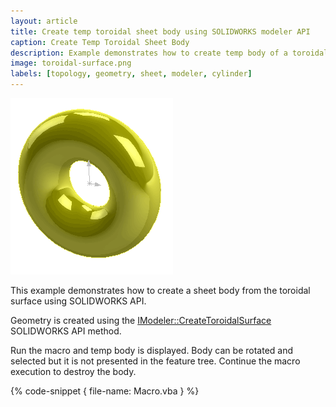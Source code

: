 ```yaml
---
layout: article
title: Create temp toroidal sheet body using SOLIDWORKS modeler API
caption: Create Temp Toroidal Sheet Body
description: Example demonstrates how to create temp body of a toroidal sheet
image: toroidal-surface.png
labels: [topology, geometry, sheet, modeler, cylinder]
---
```

![Toroidal sheet body](toroidal-surface.png)

This example demonstrates how to create a sheet body from the toroidal surface using SOLIDWORKS API.

Geometry is created using the [IModeler::CreateToroidalSurface](http://help.solidworks.com/2018/english/api/sldworksapi/solidworks.interop.sldworks~solidworks.interop.sldworks.imodeler~createtoroidalsurface.html) SOLIDWORKS API method.

Run the macro and temp body is displayed. Body can be rotated and selected but it is not presented in the feature tree. Continue the macro execution to destroy the body.

{% code-snippet { file-name: Macro.vba } %}

